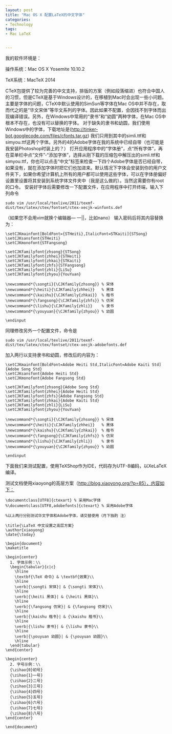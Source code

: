 ```yaml
---
layout: post
title: "Mac OS X 配置LaTeX的中文字体"
categories:
- Technology
tags:
- Mac LaTeX


---
```


我的软件环境是：

 操作系统：Mac OS X Yosemite 10.10.2
 
 TeX系统：MacTeX 2014


 CTeX包提供了较为完善的中文支持，排版的方案（例如段落缩进）也符合中国人的习惯，但是CTeX是基于Windows设计的，在移植到Mac时会出现一些小问题。主要是字体的问题，CTeX中默认使用的SimSun等字体在Mac OS中并不存在，取而代之的是“华文宋体”等华文系列的字体。因此如果不配置，会因找不到字体而出现编译错误。另外，在Windows中常用的“隶书”和“幼圆”两种字体，在Mac OS中根本不存在，也没有可以替换的字体。
 对于缺失的隶书和幼圆，我们使用Windows中的字体，下载地址是(http://tinker-bot.googlecode.com/files/cfonts.tar.gz)
 我们只用到其中的simli.ttf和simyou.ttf这两个字体。另外的4的Adobe字体在我的系统中已经自带（也可能是我安装Photoshop时装上的？）
 打开应用程序中的“字体册”，点“所有字体”，再在菜单栏中点“文件”-“添加字体”，选择从刚下载的压缩包中解压出的simli.ttf和simyou.ttf，你也可以点击“中文”标签来检查一下四个Adobe字体是否已经自带，如果没有，就在添加字体时把它们也加进来。默认情况下字体会安装到你的用户文件夹下，如果你希望计算机上所有的用户都可以使用这些字体，可以在字体册偏好设置里设置将其安装到系统字体文件夹中（我是这么做的）。当然这需要你有root的口令。
 安装好字体后需要修改一下配置文件，在应用程序中打开终端，输入下列命令

 	sudo vim /usr/local/texlive/2011/texmf-dist/tex/latex/ctex/fontset/ctex-xecjk-winfonts.def
 （如果您不会用vim就换个编辑器— —||，比如nano） 
输入密码后将其内容替换为：

	\setCJKmainfont[BoldFont={STHeiti},ItalicFont=STKaiti]{STSong}
	\setCJKsansfont{STHeiti}
	\setCJKmonofont{STFangsong}

	\setCJKfamilyfont{zhsong}{STSong}
	\setCJKfamilyfont{zhhei}{STHeiti}
	\setCJKfamilyfont{zhkai}{STKaiti}
	\setCJKfamilyfont{zhfs}{STFangsong}
	\setCJKfamilyfont{zhli}{LiSu}
	\setCJKfamilyfont{zhyou}{YouYuan}

	\newcommand*{\songti}{\CJKfamily{zhsong}} % 宋体
	\newcommand*{\heiti}{\CJKfamily{zhhei}}   % 黑体
	\newcommand*{\kaishu}{\CJKfamily{zhkai}}  % 楷书
	\newcommand*{\fangsong}{\CJKfamily{zhfs}} % 仿宋
	\newcommand*{\lishu}{\CJKfamily{zhli}}    % 隶书
	\newcommand*{\youyuan}{\CJKfamily{zhyou}} % 幼圆

	\endinput

同理修改另外一个配置文件，命令是

	sudo vim /usr/local/texlive/2011/texmf-dist/tex/latex/ctex/fontset/ctex-xecjk-adobefonts.def
加入两行以支持隶书和幼圆，修改后的内容为：

	\setCJKmainfont[BoldFont=Adobe Heiti Std,ItalicFont=Adobe Kaiti Std]{Adobe Song Std}
	\setCJKsansfont{Adobe Heiti Std}
	\setCJKmonofont{Adobe Fangsong Std}

	\setCJKfamilyfont{zhsong}{Adobe Song Std}
	\setCJKfamilyfont{zhhei}{Adobe Heiti Std}
	\setCJKfamilyfont{zhfs}{Adobe Fangsong Std}
	\setCJKfamilyfont{zhkai}{Adobe Kaiti Std}
	\setCJKfamilyfont{zhli}{LiSu}
	\setCJKfamilyfont{zhyou}{YouYuan}

	\newcommand*{\songti}{\CJKfamily{zhsong}} % 宋体
	\newcommand*{\heiti}{\CJKfamily{zhhei}}   % 黑体
	\newcommand*{\kaishu}{\CJKfamily{zhkai}}  % 楷书
	\newcommand*{\fangsong}{\CJKfamily{zhfs}} % 仿宋
	\newcommand*{\lishu}{\CJKfamily{zhli}}    % 隶书
	\newcommand*{\youyuan}{\CJKfamily{zhyou}} % 幼圆

	\endinput

下面我们来测试配置，使用TeXShop作为IDE，代码存为UTF-8编码，以XeLaTeX编译。

测试文档使用xiaoyong的高层方案（http://blog.xiaoyong.org/?p=85），内容如下：

	\documentclass[UTF8]{ctexart} % 采用Mac字体
	%\documentclass[UTF8,adobefonts]{ctexart} % 采用Adobe字体

	%以上两行分别测试华文字体和Adobe字体，请交替使用（月下独酌 注）

	\title{\LaTeX 中文设置之高层方案}
	\author{xiaoyong}
	\date{\today}
	 
	\begin{document}
	\maketitle
	 
	\begin{center}
	  1. 字体示例：\\
	  \begin{tabular}{c|c}
	    \hline
	    \textbf{\TeX 命令} & \textbf{效果}\\
	    \hline
	    \verb|{\songti 宋体}| & {\songti 宋体}\\
	    \hline
	    \verb|{\heiti 黑体}| & {\heiti 黑体}\\
	    \hline
	    \verb|{\fangsong 仿宋}| & {\fangsong 仿宋}\\
	    \hline
	    \verb|{\kaishu 楷书}| & {\kaishu 楷书}\\
	    \hline
	    \verb|{\lishu 隶书}| & {\lishu 隶书}\\
	    \hline
	    \verb|{\youyuan 幼圆}| & {\youyuan 幼圆}\\
	    \hline
	  \end{tabular}
	\end{center}
	 
	\begin{center}
	  2. 字号示例：\\
	  {\zihao{0}初号}
	  {\zihao{1}一号}
	  {\zihao{2}二号}
	  {\zihao{3}三号}
	  {\zihao{4}四号}
	  {\zihao{5}五号}
	  {\zihao{6}六号}
	  {\zihao{7}七号}
	  {\zihao{8}八号}
	\end{center}
	 
	\end{document}
